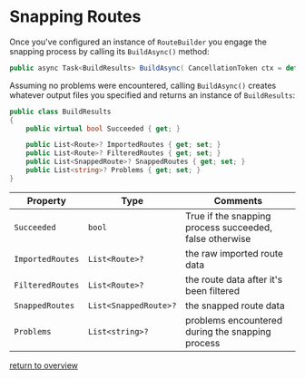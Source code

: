 # Snapping Routes

Once you've configured an instance of `RouteBuilder` you engage the snapping process by calling its `BuildAsync()` method:

```csharp
public async Task<BuildResults> BuildAsync( CancellationToken ctx = default )
```

Assuming no problems were encountered, calling `BuildAsync()` creates whatever output files you specified and returns an instance of `BuildResults`:

```csharp
public class BuildResults
{
    public virtual bool Succeeded { get; }

    public List<Route>? ImportedRoutes { get; set; }
    public List<Route>? FilteredRoutes { get; set; }
    public List<SnappedRoute>? SnappedRoutes { get; set; }
    public List<string>? Problems { get; set; }
}
```

|Property|Type|Comments|
|--------|----|--------|
|`Succeeded`|`bool`|True if the snapping process succeeded, false otherwise|
|`ImportedRoutes`|`List<Route>?`|the raw imported route data|
|`FilteredRoutes`|`List<Route>?`|the route data after it's been filtered|
|`SnappedRoutes`|`List<SnappedRoute>?`|the snapped route data|
|`Problems`|`List<string>?`|problems encountered during the snapping process|

[return to overview](overview.md#j4jsoftwaregeoprocessor-overview)
